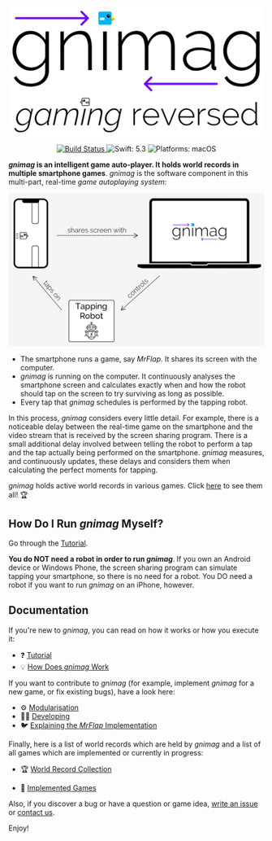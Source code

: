 <p align="center">
	<img src="Documentation/Resources/Header.png" width="605">
</p>
<p align="center">
    <a href="https://app.bitrise.io/app/96a20053e956487f">
        <img src="https://app.bitrise.io/app/96a20053e956487f/status.svg?token=3SNRMW-1h3lduzPAtF00AA"
             alt="Build Status">
    </a>
    <img src="https://img.shields.io/badge/Swift-5.3-FFAC45.svg"
         alt="Swift: 5.3">
    <img src="https://img.shields.io/badge/Platforms-macOS-3369FF.svg"
        alt="Platforms: macOS">
    </a>
</p>


**_gnimag_ is an intelligent game auto-player. It holds world records in multiple smartphone games**. _gnimag_ is the software component in this multi-part, real-time _game autoplaying system_:



<p align="center">
	<img src="Documentation/Resources/FunctionalDiagram.png" width="700">
</p>


- The smartphone runs a game, say _MrFlap_. It shares its screen with the computer.
- _gnimag_ is running on the computer. It continuously analyses the smartphone screen and calculates exactly when and how the robot should tap on the screen to try surviving as long as possible.
- Every tap that _gnimag_ schedules is performed by the tapping robot.

In this process, _gnimag_ considers every little detail. For example, there is a noticeable delay between the real-time game on the smartphone and the video stream that is received by the screen sharing program. There is a small additional delay involved between telling the robot to perform a tap and the tap actually being performed on the smartphone. _gnimag_ measures, and continuously updates, these delays and considers them when calculating the perfect moments for tapping.



_gnimag_ holds active world records in various games. Click [here](Documentation/WorldRecords.md) to see them all! 🏆



## How Do I Run _gnimag_ Myself?

Go through the [Tutorial](Documentation/Tutorial.md).

**You do NOT need a robot in order to run _gnimag_**. If you own an Android device or Windows Phone, the screen sharing program can simulate tapping your smartphone, so there is no need for a robot. You DO need a robot if you want to run _gnimag_ on an iPhone, however.



## Documentation

If you're new to _gnimag_, you can read on how it works or how you execute it:

- ❓ [Tutorial](Documentation/Tutorial.md)
- 💡 [How Does _gnimag_ Work](Documentation/HowDoesGnimagWork.md)

If you want to contribute to _gnimag_ (for example, implement _gnimag_ for a new game, or fix existing bugs), have a look here:

- ⚙️ [Modularisation](Documentation/Modularisation.md)
- 👩‍💻 [Developing](Documentation/Developing.md)
- 🐦 [Explaining the _MrFlap_ Implementation](Documentation/ExplainingMrFlap.md)

Finally, here is a list of world records which are held by _gnimag_ and a list of all games which are implemented or currently in progress:

- 🏆 [World Record Collection](Documentation/WorldRecords.md)

+ 🎳 [Implemented Games](Documentation/ImplementedGames.md)



Also, if you discover a bug or have a question or game idea, [write an issue](https://github.com/piknotech/gnimag/issues/new) or [contact us](http://piknotech.com/contact.html).



Enjoy!
